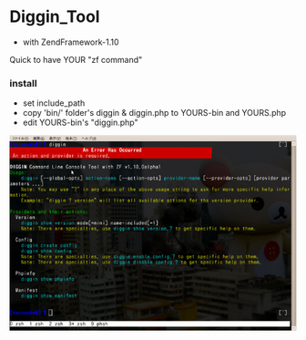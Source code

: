 Diggin_Tool
===========
- with ZendFramework-1.10

Quick to have YOUR "zf command"

### install ###
- set include_path
- copy 'bin/' folder's diggin & diggin.php to YOURS-bin and YOURS.php
- edit YOURS-bin's "diggin.php"

![sample](image1.png)


